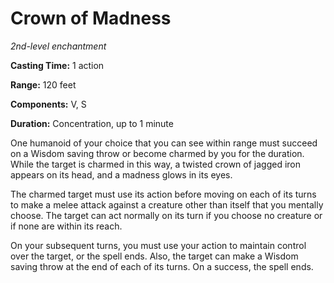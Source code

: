 <title>Crown of Madness</title>

# Crown of Madness

_2nd-level enchantment_

**Casting Time:** 1 action

**Range:** 120 feet

**Components:** V, S

**Duration:** Concentration, up to 1 minute

One humanoid of your choice that you can see
within range must succeed on a Wisdom saving
throw or become charmed by you for the
duration. While the target is charmed in this
way, a twisted crown of jagged iron appears
on its head, and a madness glows in its eyes.

The charmed target must use its action before
moving on each of its turns to make a melee
attack against a creature other than itself
that you mentally choose. The target can act
normally on its turn if you choose no
creature or if none are within its reach.

On your subsequent turns, you must use your
action to maintain control over the target,
or the spell ends. Also, the target can make
a Wisdom saving throw at the end of each of
its turns. On a success, the spell ends.

